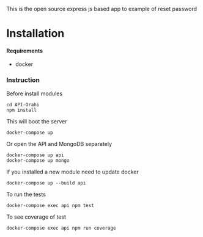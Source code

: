 This is the open source express js based app to example of reset password 

# Installation

#### Requirements

- docker

### Instruction

Before install modules
```
cd API-Orahi
npm install
```

This will boot the server
```
docker-compose up 
```

Or open the API and MongoDB separately 
```
docker-compose up api
docker-compose up mongo
```

If you installed a new module need to update docker
```
docker-compose up --build api
```

To run the tests
```
docker-compose exec api npm test
```
To see coverage of test 
```
docker-compose exec api npm run coverage
```